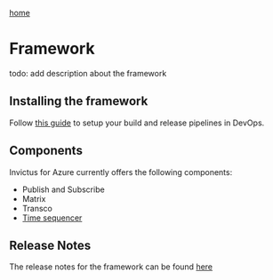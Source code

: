 [home](../README.md)

# Framework

todo: add description about the framework

## Installing the framework

Follow [this guide](installation/framework-installation.md) to setup your build and release pipelines in DevOps.

## Components

Invictus for Azure currently offers the following components:

* Publish and Subscribe
* Matrix
* Transco
* [Time sequencer](components/timesequencer.md)

## Release Notes

The release notes for the framework can be found [here](support/releasenotes.md)

